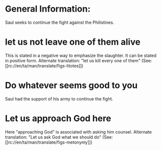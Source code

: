 # General Information:

Saul seeks to continue the fight against the Philistines.

# let us not leave one of them alive

This is stated in a negative way to emphasize the slaughter. It can be stated in positive form. Alternate translation: "let us kill every one of them" (See: [[rc://en/ta/man/translate/figs-litotes]])

# Do whatever seems good to you

Saul had the support of his army to continue the fight.

# Let us approach God here

Here "approaching God" is associated with asking him counsel. Alternate translation: "Let us ask God what we should do" (See: [[rc://en/ta/man/translate/figs-metonymy]])

